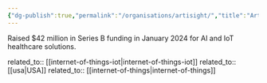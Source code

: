 ```yaml
---
{"dg-publish":true,"permalink":"/organisations/artisight/","title":"Artisight"}
---
```



Raised $42 million in Series B funding in January 2024 for AI and IoT healthcare solutions.

related_to:: [[internet-of-things-iot\|internet-of-things-iot]]
related_to:: [[usa\|USA]]
related_to:: [[internet-of-things\|internet-of-things]]
